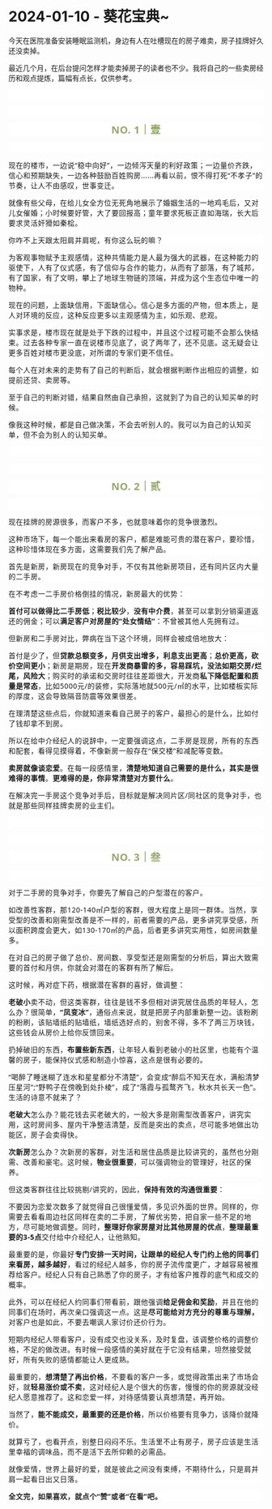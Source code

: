 # 2024-01-10 - 葵花宝典~

<p style="visibility: visible;">今天在医院准备安装睡眠监测机，身边有人在吐槽现在的房子难卖，房子挂牌好久还没卖掉。</p><p style="visibility: visible;">最近几个月，在后台提问怎样才能卖掉房子的读者也不少。我将自己的一些卖房经历和观点提炼，篇幅有点长，仅供参考。</p><p style="outline: 0px; font-family: system-ui, -apple-system, BlinkMacSystemFont, &quot;Helvetica Neue&quot;, &quot;PingFang SC&quot;, &quot;Hiragino Sans GB&quot;, &quot;Microsoft YaHei UI&quot;, &quot;Microsoft YaHei&quot;, Arial, sans-serif; letter-spacing: 0.544px; text-wrap: wrap; background-color: rgb(255, 255, 255); visibility: visible;"><br style="visibility: visible;"></p><p style="outline: 0px;font-family: system-ui, -apple-system, BlinkMacSystemFont, &quot;Helvetica Neue&quot;, &quot;PingFang SC&quot;, &quot;Hiragino Sans GB&quot;, &quot;Microsoft YaHei UI&quot;, &quot;Microsoft YaHei&quot;, Arial, sans-serif;letter-spacing: 0.544px;text-wrap: wrap;background-color: rgb(255, 255, 255);visibility: visible;"><br style="outline: 0px;visibility: visible;"></p><p style="outline: 0px;letter-spacing: 0.544px;text-wrap: wrap;color: rgb(34, 34, 34);font-family: -apple-system-font, system-ui, &quot;Helvetica Neue&quot;, &quot;PingFang SC&quot;, &quot;Hiragino Sans GB&quot;, &quot;Microsoft YaHei UI&quot;, &quot;Microsoft YaHei&quot;, Arial, sans-serif;background-color: rgb(255, 255, 255);text-align: center;visibility: visible;"><span style="outline: 0px;font-weight: bold;line-height: 25px;color: rgb(149, 169, 103);font-size: 20px;visibility: visible;">NO. 1｜壹</span></p><p style="outline: 0px;letter-spacing: 0.544px;text-wrap: wrap;color: rgb(34, 34, 34);font-family: -apple-system-font, system-ui, &quot;Helvetica Neue&quot;, &quot;PingFang SC&quot;, &quot;Hiragino Sans GB&quot;, &quot;Microsoft YaHei UI&quot;, &quot;Microsoft YaHei&quot;, Arial, sans-serif;background-color: rgb(255, 255, 255);text-align: center;visibility: visible;"><br style="outline: 0px;visibility: visible;"></p><p style="outline: 0px; font-family: system-ui, -apple-system, BlinkMacSystemFont, &quot;Helvetica Neue&quot;, &quot;PingFang SC&quot;, &quot;Hiragino Sans GB&quot;, &quot;Microsoft YaHei UI&quot;, &quot;Microsoft YaHei&quot;, Arial, sans-serif; letter-spacing: 0.544px; text-wrap: wrap; background-color: rgb(255, 255, 255); visibility: visible;">现在的楼市，一边说“稳中向好”，一边倾泻天量的利好政策；一边量价齐跌，信心和预期缺失，一边各种鼓励百姓购房......再看以前，恨不得打死“不孝子”的节奏，让人不由感叹，世事变迁。<br style="visibility: visible;"></p><p style="outline: 0px; font-family: system-ui, -apple-system, BlinkMacSystemFont, &quot;Helvetica Neue&quot;, &quot;PingFang SC&quot;, &quot;Hiragino Sans GB&quot;, &quot;Microsoft YaHei UI&quot;, &quot;Microsoft YaHei&quot;, Arial, sans-serif; letter-spacing: 0.544px; text-wrap: wrap; visibility: visible;"><span style="background-color: rgb(255, 255, 255); visibility: visible;">就像有些父母，在给儿女全方位无死角</span>地<span style="background-color: rgb(255, 255, 255); visibility: visible;">展示了婚姻生活的一地鸡毛后，又对儿女催婚；</span><span style="background-color: rgb(255, 255, 255); visibility: visible;">小时候要好管，大了要回报高；</span><span style="background-color: rgb(255, 255, 255); visibility: visible;">童年要求死板正直如海瑞，长大后要求灵活奸猾如秦桧。</span></p><p style="outline: 0px; font-family: system-ui, -apple-system, BlinkMacSystemFont, &quot;Helvetica Neue&quot;, &quot;PingFang SC&quot;, &quot;Hiragino Sans GB&quot;, &quot;Microsoft YaHei UI&quot;, &quot;Microsoft YaHei&quot;, Arial, sans-serif; letter-spacing: 0.544px; text-wrap: wrap; background-color: rgb(255, 255, 255); visibility: visible;">你咋不上天跟太阳肩并肩呢，有你这么玩的嘛？<br style="visibility: visible;"></p><p style="outline: 0px; font-family: system-ui, -apple-system, BlinkMacSystemFont, &quot;Helvetica Neue&quot;, &quot;PingFang SC&quot;, &quot;Hiragino Sans GB&quot;, &quot;Microsoft YaHei UI&quot;, &quot;Microsoft YaHei&quot;, Arial, sans-serif; letter-spacing: 0.544px; text-wrap: wrap; background-color: rgb(255, 255, 255); visibility: visible;">为客观事物赋予主观感情，这种共情能力是人最为强大的武器，在这种能力的驱使下，人有了仪式感，有了信仰与合作的能力，从而有了部落，有了城邦，有了国家，有了文明，攀上了地球生物链的顶端，并成为这个生态位中唯一的物种。</p><p style="outline: 0px; font-family: system-ui, -apple-system, BlinkMacSystemFont, &quot;Helvetica Neue&quot;, &quot;PingFang SC&quot;, &quot;Hiragino Sans GB&quot;, &quot;Microsoft YaHei UI&quot;, &quot;Microsoft YaHei&quot;, Arial, sans-serif; letter-spacing: 0.544px; text-wrap: wrap; background-color: rgb(255, 255, 255); visibility: visible;">现在的问题，上面缺信用，下面缺信心。信心是多方面的产物，但本质上，是人对环境的反应，<span style="letter-spacing: 0.544px; font-size: var(--articleFontsize); visibility: visible;">这种反应更多以主观感情为主，如</span><span style="letter-spacing: 0.544px; font-size: var(--articleFontsize); visibility: visible;">乐观、悲观</span><span style="letter-spacing: 0.544px; font-size: var(--articleFontsize); visibility: visible;">。</span></p><p style="outline: 0px; font-family: system-ui, -apple-system, BlinkMacSystemFont, &quot;Helvetica Neue&quot;, &quot;PingFang SC&quot;, &quot;Hiragino Sans GB&quot;, &quot;Microsoft YaHei UI&quot;, &quot;Microsoft YaHei&quot;, Arial, sans-serif; letter-spacing: 0.544px; text-wrap: wrap; background-color: rgb(255, 255, 255); visibility: visible;"><span style="letter-spacing: 0.544px; font-size: var(--articleFontsize); visibility: visible;">实事求是，楼市现在就是处于下跌的过程中，并且这个过程可能不会那么快结束。过去各种专家一直在说楼市见底了，说了两年了，还不见底。这无疑会让更多百姓对楼市更没底，对所谓的专家们更不信任。<br style="visibility: visible;"></span></p><p style="outline: 0px; font-family: system-ui, -apple-system, BlinkMacSystemFont, &quot;Helvetica Neue&quot;, &quot;PingFang SC&quot;, &quot;Hiragino Sans GB&quot;, &quot;Microsoft YaHei UI&quot;, &quot;Microsoft YaHei&quot;, Arial, sans-serif; letter-spacing: 0.544px; text-wrap: wrap; background-color: rgb(255, 255, 255); visibility: visible;"><span style="letter-spacing: 0.544px; font-size: var(--articleFontsize); visibility: visible;">每个人在对未来的走势有了自己的判断后，就会根据判断作出相应的调整，如提前还贷、卖房等。<br style="visibility: visible;"></span></p><p style="outline: 0px; font-family: system-ui, -apple-system, BlinkMacSystemFont, &quot;Helvetica Neue&quot;, &quot;PingFang SC&quot;, &quot;Hiragino Sans GB&quot;, &quot;Microsoft YaHei UI&quot;, &quot;Microsoft YaHei&quot;, Arial, sans-serif; letter-spacing: 0.544px; text-wrap: wrap; background-color: rgb(255, 255, 255); visibility: visible;">至于自己的判断对错，结果自然由自己承担，这就到了为自己的认知买单的时候。</p><p style="outline: 0px; font-family: system-ui, -apple-system, BlinkMacSystemFont, &quot;Helvetica Neue&quot;, &quot;PingFang SC&quot;, &quot;Hiragino Sans GB&quot;, &quot;Microsoft YaHei UI&quot;, &quot;Microsoft YaHei&quot;, Arial, sans-serif; letter-spacing: 0.544px; text-wrap: wrap; background-color: rgb(255, 255, 255); visibility: visible;">像我这种时候，都是自己做决策，不会去听别人的。我可以为自己的认知买单，但不会为别人的认知买单。<br style="visibility: visible;"></p><p style="outline: 0px;font-family: system-ui, -apple-system, BlinkMacSystemFont, &quot;Helvetica Neue&quot;, &quot;PingFang SC&quot;, &quot;Hiragino Sans GB&quot;, &quot;Microsoft YaHei UI&quot;, &quot;Microsoft YaHei&quot;, Arial, sans-serif;letter-spacing: 0.544px;text-wrap: wrap;background-color: rgb(255, 255, 255);"><span style="letter-spacing: 0.544px;font-size: var(--articleFontsize);"><br></span></p><p style="outline: 0px;font-family: system-ui, -apple-system, BlinkMacSystemFont, &quot;Helvetica Neue&quot;, &quot;PingFang SC&quot;, &quot;Hiragino Sans GB&quot;, &quot;Microsoft YaHei UI&quot;, &quot;Microsoft YaHei&quot;, Arial, sans-serif;letter-spacing: 0.544px;text-wrap: wrap;background-color: rgb(255, 255, 255);visibility: visible;"><br style="outline: 0px;visibility: visible;"></p><p style="outline: 0px;letter-spacing: 0.544px;text-wrap: wrap;color: rgb(34, 34, 34);font-family: -apple-system-font, system-ui, &quot;Helvetica Neue&quot;, &quot;PingFang SC&quot;, &quot;Hiragino Sans GB&quot;, &quot;Microsoft YaHei UI&quot;, &quot;Microsoft YaHei&quot;, Arial, sans-serif;background-color: rgb(255, 255, 255);text-align: center;visibility: visible;"><span style="outline: 0px;font-weight: bold;line-height: 25px;color: rgb(149, 169, 103);font-size: 20px;visibility: visible;">NO. 2｜贰</span></p><p style="outline: 0px;letter-spacing: 0.544px;text-wrap: wrap;color: rgb(34, 34, 34);font-family: -apple-system-font, system-ui, &quot;Helvetica Neue&quot;, &quot;PingFang SC&quot;, &quot;Hiragino Sans GB&quot;, &quot;Microsoft YaHei UI&quot;, &quot;Microsoft YaHei&quot;, Arial, sans-serif;background-color: rgb(255, 255, 255);text-align: center;visibility: visible;"><br style="outline: 0px;visibility: visible;"></p><p style="outline: 0px;font-family: system-ui, -apple-system, BlinkMacSystemFont, &quot;Helvetica Neue&quot;, &quot;PingFang SC&quot;, &quot;Hiragino Sans GB&quot;, &quot;Microsoft YaHei UI&quot;, &quot;Microsoft YaHei&quot;, Arial, sans-serif;letter-spacing: 0.544px;text-wrap: wrap;background-color: rgb(255, 255, 255);"><span style="letter-spacing: 0.544px;font-size: var(--articleFontsize);">现在挂牌的房源很多，而客户不多，也就意味着你的竞争很激烈。</span></p><p style="outline: 0px;font-family: system-ui, -apple-system, BlinkMacSystemFont, &quot;Helvetica Neue&quot;, &quot;PingFang SC&quot;, &quot;Hiragino Sans GB&quot;, &quot;Microsoft YaHei UI&quot;, &quot;Microsoft YaHei&quot;, Arial, sans-serif;letter-spacing: 0.544px;text-wrap: wrap;background-color: rgb(255, 255, 255);"><span style="letter-spacing: 0.544px;font-size: var(--articleFontsize);">这种市场下，每一个能出来看房的客户，都是难能可贵的潜在客户，要珍惜，这种珍惜体现在多方面，这需要我们先了解产品。<br></span></p><p style="outline: 0px;font-family: system-ui, -apple-system, BlinkMacSystemFont, &quot;Helvetica Neue&quot;, &quot;PingFang SC&quot;, &quot;Hiragino Sans GB&quot;, &quot;Microsoft YaHei UI&quot;, &quot;Microsoft YaHei&quot;, Arial, sans-serif;letter-spacing: 0.544px;text-wrap: wrap;background-color: rgb(255, 255, 255);"><span style="letter-spacing: 0.544px;font-size: var(--articleFontsize);">首先是新房，新房现在的竞争对手，不仅有其他新房项目，还有同片区内大量的二手房。</span></p><p style="outline: 0px;font-family: system-ui, -apple-system, BlinkMacSystemFont, &quot;Helvetica Neue&quot;, &quot;PingFang SC&quot;, &quot;Hiragino Sans GB&quot;, &quot;Microsoft YaHei UI&quot;, &quot;Microsoft YaHei&quot;, Arial, sans-serif;letter-spacing: 0.544px;text-wrap: wrap;background-color: rgb(255, 255, 255);"><span style="letter-spacing: 0.544px;font-size: var(--articleFontsize);">在不考虑一二手房价格倒挂的情况，新房最大的优势：</span></p><p style="outline: 0px;font-family: system-ui, -apple-system, BlinkMacSystemFont, &quot;Helvetica Neue&quot;, &quot;PingFang SC&quot;, &quot;Hiragino Sans GB&quot;, &quot;Microsoft YaHei UI&quot;, &quot;Microsoft YaHei&quot;, Arial, sans-serif;letter-spacing: 0.544px;text-wrap: wrap;background-color: rgb(255, 255, 255);"><span style="letter-spacing: 0.544px;font-size: var(--articleFontsize);"><strong>首付可以做得比二手房低</strong>；<strong>税比较少</strong>，<strong>没有中介费</strong>，甚至可以拿到分销渠道返还的佣金；可以<strong>满足</strong><strong>客户对房屋的“处女情结”</strong>：不曾被其他人先拥有过。</span></p><p style="outline: 0px;font-family: system-ui, -apple-system, BlinkMacSystemFont, &quot;Helvetica Neue&quot;, &quot;PingFang SC&quot;, &quot;Hiragino Sans GB&quot;, &quot;Microsoft YaHei UI&quot;, &quot;Microsoft YaHei&quot;, Arial, sans-serif;letter-spacing: 0.544px;text-wrap: wrap;background-color: rgb(255, 255, 255);"><span style="letter-spacing: 0.544px;font-size: var(--articleFontsize);">但新房和二手房对比，弊病在当下这个环境，同样会被成倍地放大：</span></p><p style="outline: 0px;font-family: system-ui, -apple-system, BlinkMacSystemFont, &quot;Helvetica Neue&quot;, &quot;PingFang SC&quot;, &quot;Hiragino Sans GB&quot;, &quot;Microsoft YaHei UI&quot;, &quot;Microsoft YaHei&quot;, Arial, sans-serif;letter-spacing: 0.544px;text-wrap: wrap;background-color: rgb(255, 255, 255);"><span style="letter-spacing: 0.544px;font-size: var(--articleFontsize);">首付是少了，但<strong>贷款总额变多，月供支出增多，利息支出更高</strong>；<strong>总价更高，砍价空间更小</strong>；新房是期房，现在<strong>开发商暴雷的多，容易踩坑，没法如期交房/烂尾，风险大</strong>；购买时的承诺和交房时往往差距很大，开发商<strong>私下降低配置和质量是常态</strong>，比如5000元/的装修，实际落地就500元/㎡的水平，比如楼板实际的厚度，这会导致隔音防震等效果很差。<br></span></p><p style="outline: 0px;font-family: system-ui, -apple-system, BlinkMacSystemFont, &quot;Helvetica Neue&quot;, &quot;PingFang SC&quot;, &quot;Hiragino Sans GB&quot;, &quot;Microsoft YaHei UI&quot;, &quot;Microsoft YaHei&quot;, Arial, sans-serif;letter-spacing: 0.544px;text-wrap: wrap;background-color: rgb(255, 255, 255);">在理清楚这些点后，你就知道来看自己房子的客户，最担心的是什么，比如付了钱却拿不到房。<br></p><p style="outline: 0px;font-family: system-ui, -apple-system, BlinkMacSystemFont, &quot;Helvetica Neue&quot;, &quot;PingFang SC&quot;, &quot;Hiragino Sans GB&quot;, &quot;Microsoft YaHei UI&quot;, &quot;Microsoft YaHei&quot;, Arial, sans-serif;letter-spacing: 0.544px;text-wrap: wrap;background-color: rgb(255, 255, 255);">所以在给中介经纪人的说辞中，一定要强调这点，二手房是现房，所有的东西和配套，看得见摸得着，不像新房一般存在“保交楼”和减配等变数。</p><p style="text-wrap: wrap;outline: 0px;font-family: system-ui, -apple-system, BlinkMacSystemFont, &quot;Helvetica Neue&quot;, &quot;PingFang SC&quot;, &quot;Hiragino Sans GB&quot;, &quot;Microsoft YaHei UI&quot;, &quot;Microsoft YaHei&quot;, Arial, sans-serif;letter-spacing: 0.544px;background-color: rgb(255, 255, 255);"><strong><span style="letter-spacing: 0.544px;font-size: var(--articleFontsize);">卖房就像谈恋爱</span></strong><span style="letter-spacing: 0.544px;font-size: var(--articleFontsize);">。在每一段感情里，<strong>清楚地知道自己需要的是什么，其实是很难得的事情</strong>。<strong>更难得的是，你非常清楚对方要什么</strong>。</span></p><p><span style="letter-spacing: 0.544px;font-size: var(--articleFontsize);"><span style="font-family: system-ui, -apple-system, BlinkMacSystemFont, &quot;Helvetica Neue&quot;, &quot;PingFang SC&quot;, &quot;Hiragino Sans GB&quot;, &quot;Microsoft YaHei UI&quot;, &quot;Microsoft YaHei&quot;, Arial, sans-serif;letter-spacing: 0.544px;text-wrap: wrap;background-color: rgb(255, 255, 255);">在解决完一手房这</span><span style="font-family: system-ui, -apple-system, BlinkMacSystemFont, &quot;Helvetica Neue&quot;, &quot;PingFang SC&quot;, &quot;Hiragino Sans GB&quot;, &quot;Microsoft YaHei UI&quot;, &quot;Microsoft YaHei&quot;, Arial, sans-serif;letter-spacing: 0.544px;text-wrap: wrap;background-color: rgb(255, 255, 255);">个竞争对手</span><span style="font-family: system-ui, -apple-system, BlinkMacSystemFont, &quot;Helvetica Neue&quot;, &quot;PingFang SC&quot;, &quot;Hiragino Sans GB&quot;, &quot;Microsoft YaHei UI&quot;, &quot;Microsoft YaHei&quot;, Arial, sans-serif;letter-spacing: 0.544px;text-wrap: wrap;background-color: rgb(255, 255, 255);">后，</span><span style="font-family: system-ui, -apple-system, BlinkMacSystemFont, &quot;Helvetica Neue&quot;, &quot;PingFang SC&quot;, &quot;Hiragino Sans GB&quot;, &quot;Microsoft YaHei UI&quot;, &quot;Microsoft YaHei&quot;, Arial, sans-serif;letter-spacing: 0.544px;text-wrap: wrap;background-color: rgb(255, 255, 255);">目标就是解决同片区</span><span style="font-family: system-ui, -apple-system, BlinkMacSystemFont, &quot;Helvetica Neue&quot;, &quot;PingFang SC&quot;, &quot;Hiragino Sans GB&quot;, &quot;Microsoft YaHei UI&quot;, &quot;Microsoft YaHei&quot;, Arial, sans-serif;letter-spacing: 0.544px;text-wrap: wrap;background-color: rgb(255, 255, 255);">/同社区</span><span style="font-family: system-ui, -apple-system, BlinkMacSystemFont, &quot;Helvetica Neue&quot;, &quot;PingFang SC&quot;, &quot;Hiragino Sans GB&quot;, &quot;Microsoft YaHei UI&quot;, &quot;Microsoft YaHei&quot;, Arial, sans-serif;letter-spacing: 0.544px;text-wrap: wrap;background-color: rgb(255, 255, 255);">的竞争对手</span><span style="font-family: system-ui, -apple-system, BlinkMacSystemFont, &quot;Helvetica Neue&quot;, &quot;PingFang SC&quot;, &quot;Hiragino Sans GB&quot;, &quot;Microsoft YaHei UI&quot;, &quot;Microsoft YaHei&quot;, Arial, sans-serif;letter-spacing: 0.544px;text-wrap: wrap;background-color: rgb(255, 255, 255);">，也就是</span><span style="font-family: system-ui, -apple-system, BlinkMacSystemFont, &quot;Helvetica Neue&quot;, &quot;PingFang SC&quot;, &quot;Hiragino Sans GB&quot;, &quot;Microsoft YaHei UI&quot;, &quot;Microsoft YaHei&quot;, Arial, sans-serif;letter-spacing: 0.544px;text-wrap: wrap;background-color: rgb(255, 255, 255);">那些同样挂牌卖房的业主们。</span></span></p><p style="outline: 0px;font-family: system-ui, -apple-system, BlinkMacSystemFont, &quot;Helvetica Neue&quot;, &quot;PingFang SC&quot;, &quot;Hiragino Sans GB&quot;, &quot;Microsoft YaHei UI&quot;, &quot;Microsoft YaHei&quot;, Arial, sans-serif;letter-spacing: 0.544px;text-wrap: wrap;background-color: rgb(255, 255, 255);"><br></p><p style="outline: 0px;font-family: system-ui, -apple-system, BlinkMacSystemFont, &quot;Helvetica Neue&quot;, &quot;PingFang SC&quot;, &quot;Hiragino Sans GB&quot;, &quot;Microsoft YaHei UI&quot;, &quot;Microsoft YaHei&quot;, Arial, sans-serif;letter-spacing: 0.544px;text-wrap: wrap;background-color: rgb(255, 255, 255);"><br></p><p style="outline: 0px;letter-spacing: 0.544px;text-wrap: wrap;color: rgb(34, 34, 34);font-family: -apple-system-font, system-ui, &quot;Helvetica Neue&quot;, &quot;PingFang SC&quot;, &quot;Hiragino Sans GB&quot;, &quot;Microsoft YaHei UI&quot;, &quot;Microsoft YaHei&quot;, Arial, sans-serif;background-color: rgb(255, 255, 255);text-align: center;visibility: visible;"><span style="outline: 0px;font-weight: bold;line-height: 25px;color: rgb(149, 169, 103);font-size: 20px;visibility: visible;">NO. 3｜叁</span></p><p style="outline: 0px;letter-spacing: 0.544px;text-wrap: wrap;color: rgb(34, 34, 34);font-family: -apple-system-font, system-ui, &quot;Helvetica Neue&quot;, &quot;PingFang SC&quot;, &quot;Hiragino Sans GB&quot;, &quot;Microsoft YaHei UI&quot;, &quot;Microsoft YaHei&quot;, Arial, sans-serif;background-color: rgb(255, 255, 255);text-align: center;visibility: visible;"><br style="outline: 0px;visibility: visible;"></p><p style="outline: 0px;font-family: system-ui, -apple-system, BlinkMacSystemFont, &quot;Helvetica Neue&quot;, &quot;PingFang SC&quot;, &quot;Hiragino Sans GB&quot;, &quot;Microsoft YaHei UI&quot;, &quot;Microsoft YaHei&quot;, Arial, sans-serif;letter-spacing: 0.544px;text-wrap: wrap;background-color: rgb(255, 255, 255);"><span style="letter-spacing: 0.544px;font-size: var(--articleFontsize);">对于二手房的竞争对手，你要先了解自己的户型潜在的客户。<br></span></p><p style="outline: 0px;font-family: system-ui, -apple-system, BlinkMacSystemFont, &quot;Helvetica Neue&quot;, &quot;PingFang SC&quot;, &quot;Hiragino Sans GB&quot;, &quot;Microsoft YaHei UI&quot;, &quot;Microsoft YaHei&quot;, Arial, sans-serif;letter-spacing: 0.544px;text-wrap: wrap;background-color: rgb(255, 255, 255);"><span style="letter-spacing: 0.544px;font-size: var(--articleFontsize);">如改善性客群，那120-140㎡户型的客群，很大程度上是同一群体。当然，享受型的改善和刚需型改善是不一样的，前者需要的产品，更多讲究享受感，所以面积跨度会更大，如130-170㎡的产品，后者更多讲究实用性，如房间数量多。<br></span></p><p style="outline: 0px;font-family: system-ui, -apple-system, BlinkMacSystemFont, &quot;Helvetica Neue&quot;, &quot;PingFang SC&quot;, &quot;Hiragino Sans GB&quot;, &quot;Microsoft YaHei UI&quot;, &quot;Microsoft YaHei&quot;, Arial, sans-serif;letter-spacing: 0.544px;text-wrap: wrap;background-color: rgb(255, 255, 255);">在对自己的房子做了总价、房间数、享受型还是刚需型的分析后，算出大致需要的首付和月供，你就会对潜在的客群有所了解后。</p><p style="outline: 0px;font-family: system-ui, -apple-system, BlinkMacSystemFont, &quot;Helvetica Neue&quot;, &quot;PingFang SC&quot;, &quot;Hiragino Sans GB&quot;, &quot;Microsoft YaHei UI&quot;, &quot;Microsoft YaHei&quot;, Arial, sans-serif;letter-spacing: 0.544px;text-wrap: wrap;background-color: rgb(255, 255, 255);">这时候，再对症下药，根据潜在客群的喜好，做调整：<br></p><p style="outline: 0px;font-family: system-ui, -apple-system, BlinkMacSystemFont, &quot;Helvetica Neue&quot;, &quot;PingFang SC&quot;, &quot;Hiragino Sans GB&quot;, &quot;Microsoft YaHei UI&quot;, &quot;Microsoft YaHei&quot;, Arial, sans-serif;letter-spacing: 0.544px;text-wrap: wrap;background-color: rgb(255, 255, 255);"><strong>老破小</strong>卖不动，但这类客群，往往是钱不多但相对讲究居住品质的年轻人，怎么办？很简单，<strong>“凤变冰”</strong>，通俗点来说，就是把房子内部重新整一边。<span style="letter-spacing: 0.544px;font-size: var(--articleFontsize);">该粉刷的粉刷，该贴墙纸的贴墙纸，墙纸选</span><span style="letter-spacing: 0.544px;font-size: var(--articleFontsize);">好点的，别舍不得，</span><span style="letter-spacing: 0.544px;font-size: var(--articleFontsize);">多不了两三万块钱，这些钱会从房价上给你反馈回来。</span></p><p style="outline: 0px;font-family: system-ui, -apple-system, BlinkMacSystemFont, &quot;Helvetica Neue&quot;, &quot;PingFang SC&quot;, &quot;Hiragino Sans GB&quot;, &quot;Microsoft YaHei UI&quot;, &quot;Microsoft YaHei&quot;, Arial, sans-serif;letter-spacing: 0.544px;text-wrap: wrap;background-color: rgb(255, 255, 255);"><span style="letter-spacing: 0.544px;font-size: var(--articleFontsize);"></span><span style="letter-spacing: 0.544px;font-size: var(--articleFontsize);">扔掉破旧的东西，<strong>布置些新东西</strong></span><span style="letter-spacing: 0.544px;font-size: var(--articleFontsize);">，让年轻人看到老破小的社区里，也能有个温馨的房子，能</span><span style="letter-spacing: 0.544px;font-size: var(--articleFontsize);">保持仪式感和制造小惊喜，这点是很有必要的。</span></p><p style="outline: 0px;font-family: system-ui, -apple-system, BlinkMacSystemFont, &quot;Helvetica Neue&quot;, &quot;PingFang SC&quot;, &quot;Hiragino Sans GB&quot;, &quot;Microsoft YaHei UI&quot;, &quot;Microsoft YaHei&quot;, Arial, sans-serif;letter-spacing: 0.544px;text-wrap: wrap;background-color: rgb(255, 255, 255);">“喝醉了睡迷糊了连水和星星都分不清楚”，会变成<span style="font-family: system-ui, -apple-system, BlinkMacSystemFont, &quot;Helvetica Neue&quot;, &quot;PingFang SC&quot;, &quot;Hiragino Sans GB&quot;, &quot;Microsoft YaHei UI&quot;, &quot;Microsoft YaHei&quot;, Arial, sans-serif;letter-spacing: 0.544px;text-wrap: wrap;background-color: rgb(255, 255, 255);">“醉后不知天在水，满船清梦压</span><span style="font-family: system-ui, -apple-system, BlinkMacSystemFont, &quot;Helvetica Neue&quot;, &quot;PingFang SC&quot;, &quot;Hiragino Sans GB&quot;, &quot;Microsoft YaHei UI&quot;, &quot;Microsoft YaHei&quot;, Arial, sans-serif;letter-spacing: 0.544px;text-wrap: wrap;background-color: rgb(255, 255, 255);">星河”;</span><span style="letter-spacing: 0.544px;font-size: var(--articleFontsize);">“野鸭子在傍晚到处扑棱”，成了<span style="font-family: system-ui, -apple-system, BlinkMacSystemFont, &quot;Helvetica Neue&quot;, &quot;PingFang SC&quot;, &quot;Hiragino Sans GB&quot;, &quot;Microsoft YaHei UI&quot;, &quot;Microsoft YaHei&quot;, Arial, sans-serif;letter-spacing: 0.544px;text-wrap: wrap;background-color: rgb(255, 255, 255);">“落霞与孤鹜齐飞，秋水共</span><span style="font-family: system-ui, -apple-system, BlinkMacSystemFont, &quot;Helvetica Neue&quot;, &quot;PingFang SC&quot;, &quot;Hiragino Sans GB&quot;, &quot;Microsoft YaHei UI&quot;, &quot;Microsoft YaHei&quot;, Arial, sans-serif;letter-spacing: 0.544px;text-wrap: wrap;background-color: rgb(255, 255, 255);">长天一色”。生活的诗意不就来了？</span></span></p><p style="outline: 0px;font-family: system-ui, -apple-system, BlinkMacSystemFont, &quot;Helvetica Neue&quot;, &quot;PingFang SC&quot;, &quot;Hiragino Sans GB&quot;, &quot;Microsoft YaHei UI&quot;, &quot;Microsoft YaHei&quot;, Arial, sans-serif;letter-spacing: 0.544px;text-wrap: wrap;background-color: rgb(255, 255, 255);"><strong><span style="letter-spacing: 0.544px;font-size: var(--articleFontsize);"><span style="font-family: system-ui, -apple-system, BlinkMacSystemFont, &quot;Helvetica Neue&quot;, &quot;PingFang SC&quot;, &quot;Hiragino Sans GB&quot;, &quot;Microsoft YaHei UI&quot;, &quot;Microsoft YaHei&quot;, Arial, sans-serif;letter-spacing: 0.544px;text-wrap: wrap;background-color: rgb(255, 255, 255);">老破大</span></span></strong><span style="letter-spacing: 0.544px;font-size: var(--articleFontsize);"><span style="font-family: system-ui, -apple-system, BlinkMacSystemFont, &quot;Helvetica Neue&quot;, &quot;PingFang SC&quot;, &quot;Hiragino Sans GB&quot;, &quot;Microsoft YaHei UI&quot;, &quot;Microsoft YaHei&quot;, Arial, sans-serif;letter-spacing: 0.544px;text-wrap: wrap;background-color: rgb(255, 255, 255);">怎么办？能花钱去买老破大的，一般大多是刚需型改善客户，讲究实用，这时房间多、屋内干净整洁清楚，反而是突出的卖点，尽可能多地做出功能区，房子会卖得快。<br></span></span></p><p style="outline: 0px;font-family: system-ui, -apple-system, BlinkMacSystemFont, &quot;Helvetica Neue&quot;, &quot;PingFang SC&quot;, &quot;Hiragino Sans GB&quot;, &quot;Microsoft YaHei UI&quot;, &quot;Microsoft YaHei&quot;, Arial, sans-serif;letter-spacing: 0.544px;text-wrap: wrap;background-color: rgb(255, 255, 255);"><strong><span style="letter-spacing: 0.544px;font-size: var(--articleFontsize);"><span style="font-family: system-ui, -apple-system, BlinkMacSystemFont, &quot;Helvetica Neue&quot;, &quot;PingFang SC&quot;, &quot;Hiragino Sans GB&quot;, &quot;Microsoft YaHei UI&quot;, &quot;Microsoft YaHei&quot;, Arial, sans-serif;letter-spacing: 0.544px;text-wrap: wrap;background-color: rgb(255, 255, 255);">次新房</span></span></strong><span style="letter-spacing: 0.544px;font-size: var(--articleFontsize);"><span style="font-family: system-ui, -apple-system, BlinkMacSystemFont, &quot;Helvetica Neue&quot;, &quot;PingFang SC&quot;, &quot;Hiragino Sans GB&quot;, &quot;Microsoft YaHei UI&quot;, &quot;Microsoft YaHei&quot;, Arial, sans-serif;letter-spacing: 0.544px;text-wrap: wrap;background-color: rgb(255, 255, 255);">怎么办？次新房的客群，对生活和居住品质是比较讲究的，虽然也分刚需、改善和豪宅。这时候，<strong>物业很重要</strong>，可以强调物业的管理好，社区的保养。</span></span></p><p style="outline: 0px;font-family: system-ui, -apple-system, BlinkMacSystemFont, &quot;Helvetica Neue&quot;, &quot;PingFang SC&quot;, &quot;Hiragino Sans GB&quot;, &quot;Microsoft YaHei UI&quot;, &quot;Microsoft YaHei&quot;, Arial, sans-serif;letter-spacing: 0.544px;text-wrap: wrap;background-color: rgb(255, 255, 255);"><span style="letter-spacing: 0.544px;font-size: var(--articleFontsize);"><span style="font-family: system-ui, -apple-system, BlinkMacSystemFont, &quot;Helvetica Neue&quot;, &quot;PingFang SC&quot;, &quot;Hiragino Sans GB&quot;, &quot;Microsoft YaHei UI&quot;, &quot;Microsoft YaHei&quot;, Arial, sans-serif;letter-spacing: 0.544px;text-wrap: wrap;background-color: rgb(255, 255, 255);">但这类客群往往比较挑剔/讲究的，因此，<strong><span style="font-family: system-ui, -apple-system, BlinkMacSystemFont, &quot;Helvetica Neue&quot;, &quot;PingFang SC&quot;, &quot;Hiragino Sans GB&quot;, &quot;Microsoft YaHei UI&quot;, &quot;Microsoft YaHei&quot;, Arial, sans-serif;letter-spacing: 0.544px;text-wrap: wrap;background-color: rgb(255, 255, 255);">保持有效的沟通很重要</span></strong><span style="font-family: system-ui, -apple-system, BlinkMacSystemFont, &quot;Helvetica Neue&quot;, &quot;PingFang SC&quot;, &quot;Hiragino Sans GB&quot;, &quot;Microsoft YaHei UI&quot;, &quot;Microsoft YaHei&quot;, Arial, sans-serif;letter-spacing: 0.544px;text-wrap: wrap;background-color: rgb(255, 255, 255);">：</span></span></span></p><p style="outline: 0px;font-family: system-ui, -apple-system, BlinkMacSystemFont, &quot;Helvetica Neue&quot;, &quot;PingFang SC&quot;, &quot;Hiragino Sans GB&quot;, &quot;Microsoft YaHei UI&quot;, &quot;Microsoft YaHei&quot;, Arial, sans-serif;letter-spacing: 0.544px;text-wrap: wrap;background-color: rgb(255, 255, 255);"><span style="letter-spacing: 0.544px;font-size: var(--articleFontsize);"><span style="font-family: system-ui, -apple-system, BlinkMacSystemFont, &quot;Helvetica Neue&quot;, &quot;PingFang SC&quot;, &quot;Hiragino Sans GB&quot;, &quot;Microsoft YaHei UI&quot;, &quot;Microsoft YaHei&quot;, Arial, sans-serif;letter-spacing: 0.544px;text-wrap: wrap;background-color: rgb(255, 255, 255);"><span style="font-family: system-ui, -apple-system, BlinkMacSystemFont, &quot;Helvetica Neue&quot;, &quot;PingFang SC&quot;, &quot;Hiragino Sans GB&quot;, &quot;Microsoft YaHei UI&quot;, &quot;Microsoft YaHei&quot;, Arial, sans-serif;letter-spacing: 0.544px;text-wrap: wrap;background-color: rgb(255, 255, 255);">不要因为恋爱次数多了就觉得自己很懂爱情，</span><span style="font-family: system-ui, -apple-system, BlinkMacSystemFont, &quot;Helvetica Neue&quot;, &quot;PingFang SC&quot;, &quot;Hiragino Sans GB&quot;, &quot;Microsoft YaHei UI&quot;, &quot;Microsoft YaHei&quot;, Arial, sans-serif;letter-spacing: 0.544px;text-wrap: wrap;background-color: rgb(255, 255, 255);">多见识外面的世界。同样的，</span>你需要去看看周边社区同样在卖的二手房，了解优劣势，把自家一些不足的地方，尽可能地做调整。同时，<strong>整理好你家房屋对比其他房屋的优点</strong>，<strong>整理最重要的3-5点</strong>交付给中介经纪人，让他熟知。</span></span></p><p style="outline: 0px;font-family: system-ui, -apple-system, BlinkMacSystemFont, &quot;Helvetica Neue&quot;, &quot;PingFang SC&quot;, &quot;Hiragino Sans GB&quot;, &quot;Microsoft YaHei UI&quot;, &quot;Microsoft YaHei&quot;, Arial, sans-serif;letter-spacing: 0.544px;text-wrap: wrap;background-color: rgb(255, 255, 255);">最重要的是，你最好<strong>专门安排一天时间，让跟单的经纪人专门约上他的同事们来看房，越多越好</strong>，看过的经纪人越多，你的房子流传度更广，才越容易被推荐给客户。经纪人只有自己熟悉了你的房子，才有给客户推荐的底气和成交的概率。</p><p style="outline: 0px;font-family: system-ui, -apple-system, BlinkMacSystemFont, &quot;Helvetica Neue&quot;, &quot;PingFang SC&quot;, &quot;Hiragino Sans GB&quot;, &quot;Microsoft YaHei UI&quot;, &quot;Microsoft YaHei&quot;, Arial, sans-serif;letter-spacing: 0.544px;text-wrap: wrap;background-color: rgb(255, 255, 255);">此外，可以在经纪人约同事们带看前，跟他强调<strong>给足佣金和奖励</strong>，并且在他的同事们在场时，再次亲口强调这一点。这是<span style="font-family: system-ui, -apple-system, BlinkMacSystemFont, &quot;Helvetica Neue&quot;, &quot;PingFang SC&quot;, &quot;Hiragino Sans GB&quot;, &quot;Microsoft YaHei UI&quot;, &quot;Microsoft YaHei&quot;, Arial, sans-serif;letter-spacing: 0.544px;text-wrap: wrap;background-color: rgb(255, 255, 255);"></span><strong><span style="font-family: system-ui, -apple-system, BlinkMacSystemFont, &quot;Helvetica Neue&quot;, &quot;PingFang SC&quot;, &quot;Hiragino Sans GB&quot;, &quot;Microsoft YaHei UI&quot;, &quot;Microsoft YaHei&quot;, Arial, sans-serif;letter-spacing: 0.544px;text-wrap: wrap;background-color: rgb(255, 255, 255);">尽</span><span style="font-family: system-ui, -apple-system, BlinkMacSystemFont, &quot;Helvetica Neue&quot;, &quot;PingFang SC&quot;, &quot;Hiragino Sans GB&quot;, &quot;Microsoft YaHei UI&quot;, &quot;Microsoft YaHei&quot;, Arial, sans-serif;letter-spacing: 0.544px;text-wrap: wrap;background-color: rgb(255, 255, 255);">可能给对方充分的尊重与理解，</span></strong><span style="font-family: system-ui, -apple-system, BlinkMacSystemFont, &quot;Helvetica Neue&quot;, &quot;PingFang SC&quot;, &quot;Hiragino Sans GB&quot;, &quot;Microsoft YaHei UI&quot;, &quot;Microsoft YaHei&quot;, Arial, sans-serif;letter-spacing: 0.544px;text-wrap: wrap;background-color: rgb(255, 255, 255);">对客户也是如此，不要去嘲讽人家讨价还价行为</span><span style="font-family: system-ui, -apple-system, BlinkMacSystemFont, &quot;Helvetica Neue&quot;, &quot;PingFang SC&quot;, &quot;Hiragino Sans GB&quot;, &quot;Microsoft YaHei UI&quot;, &quot;Microsoft YaHei&quot;, Arial, sans-serif;letter-spacing: 0.544px;text-wrap: wrap;background-color: rgb(255, 255, 255);">。</span></p><p style="outline: 0px;font-family: system-ui, -apple-system, BlinkMacSystemFont, &quot;Helvetica Neue&quot;, &quot;PingFang SC&quot;, &quot;Hiragino Sans GB&quot;, &quot;Microsoft YaHei UI&quot;, &quot;Microsoft YaHei&quot;, Arial, sans-serif;letter-spacing: 0.544px;text-wrap: wrap;background-color: rgb(255, 255, 255);"><span style="letter-spacing: 0.544px;font-size: var(--articleFontsize);">短期内经纪人带看客户，没有成交也没关系，及时复盘，该调整价格的调整价格，不足的做改进。有时候一段感情的美好就在于它没有结果，坦然接受就好，所有失败的感情都能让人更成熟。</span></p><p style="outline: 0px;font-family: system-ui, -apple-system, BlinkMacSystemFont, &quot;Helvetica Neue&quot;, &quot;PingFang SC&quot;, &quot;Hiragino Sans GB&quot;, &quot;Microsoft YaHei UI&quot;, &quot;Microsoft YaHei&quot;, Arial, sans-serif;letter-spacing: 0.544px;text-wrap: wrap;background-color: rgb(255, 255, 255);"><span style="letter-spacing: 0.544px;font-size: var(--articleFontsize);">最重要的，<strong>想清楚了再出价格</strong>，不要看的客户一多，或觉得政策出来了市场会好，就<strong>轻易涨价或不卖</strong>，这对经纪人是个很大的伤害，慢慢的你的房源就没经纪人愿意推荐了。这和恋爱一样，对待感情要认真想清楚，再开始。</span></p><p style="outline: 0px;font-family: system-ui, -apple-system, BlinkMacSystemFont, &quot;Helvetica Neue&quot;, &quot;PingFang SC&quot;, &quot;Hiragino Sans GB&quot;, &quot;Microsoft YaHei UI&quot;, &quot;Microsoft YaHei&quot;, Arial, sans-serif;letter-spacing: 0.544px;text-wrap: wrap;background-color: rgb(255, 255, 255);"><span style="letter-spacing: 0.544px;font-size: var(--articleFontsize);">当然了，<strong>能不能成交，最重要的还是价格</strong>，所以价格要有竞争力，该降价就降价。<br></span></p><p style="outline: 0px;font-family: system-ui, -apple-system, BlinkMacSystemFont, &quot;Helvetica Neue&quot;, &quot;PingFang SC&quot;, &quot;Hiragino Sans GB&quot;, &quot;Microsoft YaHei UI&quot;, &quot;Microsoft YaHei&quot;, Arial, sans-serif;letter-spacing: 0.544px;text-wrap: wrap;background-color: rgb(255, 255, 255);"><span style="letter-spacing: 0.544px;font-size: var(--articleFontsize);"><span style="font-family: system-ui, -apple-system, BlinkMacSystemFont, &quot;Helvetica Neue&quot;, &quot;PingFang SC&quot;, &quot;Hiragino Sans GB&quot;, &quot;Microsoft YaHei UI&quot;, &quot;Microsoft YaHei&quot;, Arial, sans-serif;letter-spacing: 0.544px;text-wrap: wrap;background-color: rgb(255, 255, 255);">就算亏了，也看开点，别整日闷闷不乐。生活里不止有房子，房子应该是生活里幸福的调味品，而不是活下去所仰赖的必需品。</span></span></p><p style="outline: 0px;font-family: system-ui, -apple-system, BlinkMacSystemFont, &quot;Helvetica Neue&quot;, &quot;PingFang SC&quot;, &quot;Hiragino Sans GB&quot;, &quot;Microsoft YaHei UI&quot;, &quot;Microsoft YaHei&quot;, Arial, sans-serif;letter-spacing: 0.544px;text-wrap: wrap;background-color: rgb(255, 255, 255);">就像爱情，世界上最好的爱，就是彼此之间没有束缚，不期待什么，只是肩并肩一起看日出又日落。</p><p style="outline: 0px; font-family: system-ui, -apple-system, BlinkMacSystemFont, &quot;Helvetica Neue&quot;, &quot;PingFang SC&quot;, &quot;Hiragino Sans GB&quot;, &quot;Microsoft YaHei UI&quot;, &quot;Microsoft YaHei&quot;, Arial, sans-serif; letter-spacing: 0.544px; text-wrap: wrap; background-color: rgb(255, 255, 255); margin-bottom: 0px;"><strong style="outline: 0px;font-family: system-ui, -apple-system, BlinkMacSystemFont, &quot;Helvetica Neue&quot;, &quot;PingFang SC&quot;, &quot;Hiragino Sans GB&quot;, &quot;Microsoft YaHei UI&quot;, &quot;Microsoft YaHei&quot;, Arial, sans-serif;letter-spacing: 0.544px;text-wrap: wrap;background-color: rgb(255, 255, 255);color: rgb(34, 34, 34);font-size: 16px;"><span style="outline: 0px;font-size: 14px;">全文完，如果喜欢，就点个“赞”或者“在看”吧。</span></strong></p><p style="display: none;"><mp-style-type data-value="3"></mp-style-type></p>
